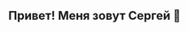 ## Привет! Меня зовут Сергей 👋

<!--
**sOnAres23/sOnAres23** is a ✨ _special_ ✨ repository because its `README.md` (this file) appears on your GitHub profile.

## 💡 Немного обо мне
- 🔭 Я начинающий Python-разработчик. Люблю бэкенд, инфраструктуру и простоту в коде.
- 🌱 На данный момент Я продолжаю развиваться и изучать Python, его библиотеки, а также изучаю фреймворк FastAPI.
- 📫 Связаться со мной через: ![Telegram](https://img.shields.io/badge/Telegram-orange?logo=telegram&logoColor=white)](https://t.me/sonares23)
- 😄 Люблю чистый код, понятные архитектуры, интересные проекты и API интеграцию.
- ⚡ Бум факт: I know English at the B2 level, and also recently started learning Spanish.

---

### :nut_and_bolt: Мой стек:
![Python](https://img.shields.io/badge/python-3670A0?style=for-the-badge&logo=python&logoColor=ffdd54)
![Django](https://img.shields.io/badge/django-%23092E20.svg?style=for-the-badge&logo=django&logoColor=white)
![DjangoREST](https://img.shields.io/badge/DJANGO-REST-ff1709?style=for-the-badge&logo=django&logoColor=white&color=ff1709&labelColor=gray)
![Postgres](https://img.shields.io/badge/postgres-%23316192.svg?style=for-the-badge&logo=postgresql&logoColor=white)
![CSS](https://img.shields.io/badge/css3-%231572B6.svg?style=for-the-badge&logo=css3&logoColor=white)
![HTML](https://img.shields.io/badge/html5-%23E34F26.svg?style=for-the-badge&logo=html5&logoColor=white)
![REST API](https://img.shields.io/badge/REST%20API-%23266999.svg?style=for-the-badge)
![Linux](https://img.shields.io/badge/Linux-FCC624?style=for-the-badge&logo=linux&logoColor=black)
![Nginx](https://img.shields.io/badge/nginx-%23009639.svg?style=for-the-badge&logo=nginx&logoColor=white)
![Gunicorn](https://img.shields.io/badge/gunicorn-%298729.svg?style=for-the-badge&logo=gunicorn&logoColor=white)
![Docker](https://img.shields.io/badge/docker-%230db7ed.svg?style=for-the-badge&logo=docker&logoColor=white)
![GitHub](https://img.shields.io/badge/github-%23121011.svg?style=for-the-badge&logo=github&logoColor=white)
![GitHub Actions](https://img.shields.io/badge/github%20actions-%232671E5.svg?style=for-the-badge&logo=githubactions&logoColor=white)
![Postman](https://img.shields.io/badge/Postman-FF6C37?style=for-the-badge&logo=postman&logoColor=white)

